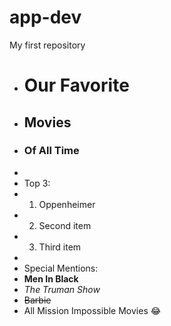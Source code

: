 # app-dev
My first repository
+ # Our Favorite
+ ## Movies
+ ### Of All Time
+
+ Top 3:
+ 1. Oppenheimer
+ 2. Second item
+ 3. Third item
+ 
+ Special Mentions:
+ **Men In Black**
+ *The Truman Show*
+ ~~Barbie~~
+ All Mission Impossible Movies :joy:
